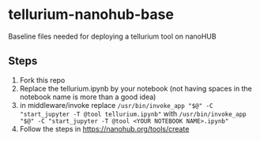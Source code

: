# tellurium-nanohub-base
Baseline files needed for deploying a tellurium tool on nanoHUB

## Steps

1. Fork this repo
1. Replace the tellurium.ipynb by your notebook (not having spaces in the notebook name is more than a good idea)
1. in middleware/invoke replace ```/usr/bin/invoke_app "$@" -C "start_jupyter -T @tool tellurium.ipynb"``` with ```/usr/bin/invoke_app "$@" -C "start_jupyter -T @tool <YOUR NOTEBOOK NAME>.ipynb"```
1. Follow the steps in https://nanohub.org/tools/create
